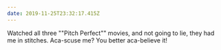 ```yaml
---
date: 2019-11-25T23:32:17.415Z
---
```


Watched all three ""Pitch Perfect"" movies, and not going to lie, they had me in stitches. Aca-scuse me? You better aca-believe it!
